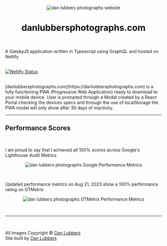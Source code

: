 <p align="center">
  <img src="https://s3.amazonaws.com/content.danlubbers.com/img/macbook-pro-2021-danlubbersphotographs.png" alt="dan lubbers photographs website">
</p>
<div align="center">
   <h1 style="color:#0e0e0e">danlubbersphotographs.com</h1>
</div>
<br>

A GatsbyJS application written in Typescript using GraphQL and hosted on Netlify
<br>
<br>

[![Netlify Status](https://api.netlify.com/api/v1/badges/2a78bf78-5e5b-4d5e-910c-3c533aad229a/deploy-status)](https://app.netlify.com/sites/xenodochial-nightingale-5305be/deploys)

<br>
[danlubbersphotographs.com](https://danlubbersphotographs.com) is a fully functioning PWA (Progressive Web Application) ready to download to your mobile device. User is prompted through a Modal created by a React Portal checking the devices specs and through the use of localStorage the PWA modal will only show after 30 days of inactivity.

---

## Performance Scores

<br>

I am proud to say that I achieved all 100% scores across Google's Lighthouse Audit Metrics

<p align="center">
 <img src="https://s3.amazonaws.com/content.danlubbers.com/img/google-lighthouse-scores-danlubbersphotographs.jpg" alt="dan lubbers photographs Google Performance Metrics">
 </p>
 <br>

Updated performance metrics on Aug 21, 2023 show a 100% performance rating on GTMetrix

<p align="center">
 <img src="https://s3.amazonaws.com/content.danlubbers.com/img/gtmetrix-score-danlubbersphotographs_2023.png" alt="dan lubbers photographs GTMetrix Performance Metrics">
 </p>
 <br>

---

<br>

All Images Copyright © [Dan Lubbers](https://danlubbers.com)
<br>
Site built by [Dan Lubbers](https://danlubbers.com)

